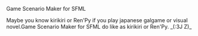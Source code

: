 Game Scenario Maker for SFML

Maybe you know kirikiri or Ren'Py if you play japanese galgame or visual novel.Game Scenario Maker for SFML do like as kirikiri or Ren'Py. \_(:3J Z)\_ 
